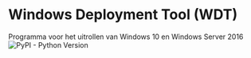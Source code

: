 # Windows Deployment Tool (WDT)
Programma voor het uitrollen van Windows 10 en Windows Server 2016
![PyPI - Python Version](https://img.shields.io/pypi/pyversions/django)
